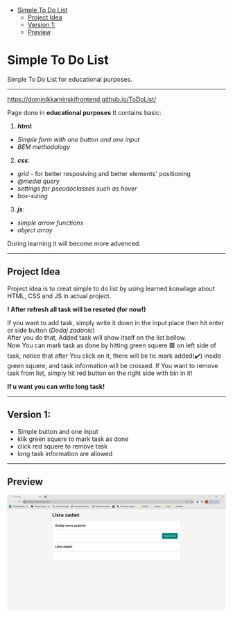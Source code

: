 
- [Simple To Do List](#simple-to-do-list)
  - [Project Idea](#project-idea)
  - [Version 1:](#version-1)
  - [Preview](#preview)
# Simple To Do List
  Simple To Do List for educational purposes.  
  ***
 https://dominikkaminskifrontend.github.io/ToDoList/

  Page done in **educational purposes**
  It contains basic:
  1. **_html_**:  
  -  _Simple form with one button and one input_   
  -  _BEM methodology_ 
  2. **_css_**:   
  -  _grid_ - for better resposiving and better elements' positioning  
  -  _@media query_   
  -  _settings for pseudoclasses such as hover_    
  -  _box-sizing_    
  3. **_js_**:
  -  _simple arrow functions_  
  -  _object array_  
  
  During learning it will become more advenced.     
  ***
## Project Idea  
  
Project idea is to creat simple to do list by using learned konwlage about HTML, CSS and JS in actual project.  
  
**! After refresh all task will be reseted (for now!)**  
  
If you want to add task, simply write it down in the input place then hit enter or side button (_Dodaj zadanie_)    
After you do that, Added task will show itself on the list bellow.  
Now You can mark task as done by hitting green squere 🟩 on left side of task, notice that after You click on it, there will be tic mark added(✔️) inside green squere, and task information will be crossed.
If You want to remove task from list, simply hit red button on the right side with bin in it!  
  
**If u want you can write long task!**  
***
## Version 1:   
 - Simple button and one input  
 - klik green squere to mark task as done  
 - click red squere to remove task  
- long task information are allowed   
***
  ## Preview     
![](/img/ToDoListPreview.gif)
